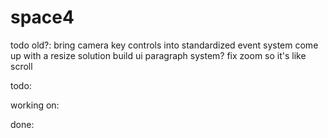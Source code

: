 # space4


todo old?:
bring camera key controls into standardized event system
come up with a resize solution
build ui paragraph system?
fix zoom so it's like scroll


todo:


working on:


done:
